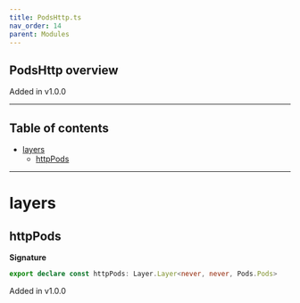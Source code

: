 ```yaml
---
title: PodsHttp.ts
nav_order: 14
parent: Modules
---
```


## PodsHttp overview

Added in v1.0.0

---

<h2 class="text-delta">Table of contents</h2>

- [layers](#layers)
  - [httpPods](#httppods)

---

# layers

## httpPods

**Signature**

```ts
export declare const httpPods: Layer.Layer<never, never, Pods.Pods>
```

Added in v1.0.0
